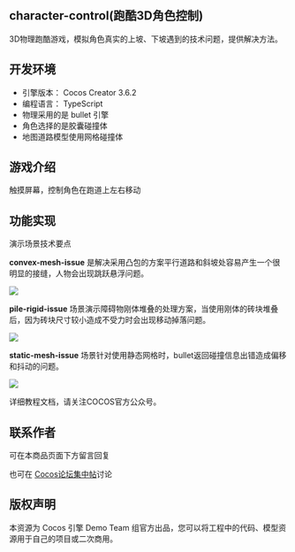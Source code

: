 ## character-control(跑酷3D角色控制)

3D物理跑酷游戏，模拟角色真实的上坡、下坡遇到的技术问题，提供解决方法。

## 开发环境
- 引擎版本： Cocos Creator 3.6.2
- 编程语言： TypeScript
- 物理采用的是 bullet 引擎
- 角色选择的是胶囊碰撞体
- 地图道路模型使用网格碰撞体

## 游戏介绍
触摸屏幕，控制角色在跑道上左右移动

## 功能实现

演示场景技术要点

**convex-mesh-issue** 是解决采用凸包的方案平行道路和斜坡处容易产生一个很明显的接缝，人物会出现跳跃悬浮问题。

![](https://download.cocos.com/Cocos/CocosStore/ManualUp/2989/image/3.gif)


**pile-rigid-issue** 场景演示障碍物刚体堆叠的处理方案，当使用刚体的砖块堆叠后，因为砖块尺寸较小造成不受力时会出现移动掉落问题。

![](https://download.cocos.com/Cocos/CocosStore/ManualUp/2989/image/2.gif)

**static-mesh-issue** 场景针对使用静态网格时，bullet返回碰撞信息出错造成偏移和抖动的问题。

![](https://download.cocos.com/Cocos/CocosStore/ManualUp/2989/image/1.gif)

详细教程文档，请关注COCOS官方公众号。

## 联系作者

可在本商品页面下方留言回复

也可在 [Cocos论坛集中帖](https://forum.cocos.org/t/topic/116334)讨论

## 版权声明
本资源为 Cocos 引擎 Demo Team 组官方出品，您可以将工程中的代码、模型资源用于自己的项目或二次商用。